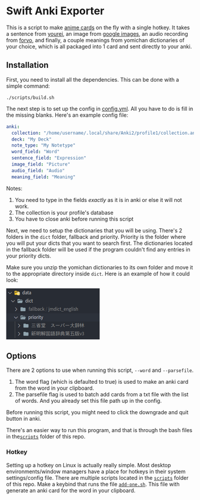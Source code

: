 # Swift Anki Exporter

This is a script to make [anime cards]("https://www.animecards.site") on the fly with a single hotkey. It takes a sentence from [yourei](https://www.yourei.jp), an image from [google images](https://www.google.com/imghp?hl=ja), an audio recording from [forvo](https://www.forvo.com), and finally, a couple meanings from yomichan dictionaries of your choice, which is all packaged into 1 card and sent directly to your anki.

## Installation

First, you need to install all the dependencies. This can be done with a simple command:

```
./scripts/build.sh
```

The next step is to set up the config in [config.yml](config.yml). All you have to do is fill in the missing blanks.
Here's an example config file:

```yml
anki:
  collection: "/home/username/.local/share/Anki2/profile1/collection.anki2"
  deck: "My Deck"
  note_type: "My Notetype"
  word_field: "Word"
  sentence_field: "Expression"
  image_field: "Picture"
  audio_field: "Audio"
  meaning_field: "Meaning"
```

Notes:

1. You need to type in the fields _exactly_ as it is in anki or else it will not work.
2. The collection is your profile's database
3. You have to close anki before running this script

Next, we need to setup the dictionaries that you will be using. There's 2 folders in the `dict` folder, fallback and priority. Priority is the folder where you will put your dicts that you want to search first. The dictionaries located in the fallback folder will be used if the program couldn't find any entries in your priority dicts.

Make sure you unzip the yomichan dictionaries to its own folder and move it to the appropriate directory inside `dict`. Here is an example of how it could look:

![](screenshots/dicts.png)

## Options

There are 2 options to use when running this script, `--word` and `--parsefile`.

1. The word flag (which is defaulted to true) is used to make an anki card from the word in your clipboard.
2. The parsefile flag is used to batch add cards from a txt file with the list of words. And you already set this file path up in the config.

Before running this script, you might need to click the downgrade and quit button in anki.

There's an easier way to run this program, and that is through the bash files in the[`scripts`](scripts) folder of this repo.

### Hotkey

Setting up a hotkey on Linux is actually really simple. Most desktop environments/window managers have a place for hotkeys in their system settings/config file. There are multiple scripts located in the [`scripts`](scripts) folder of this repo. Make a keybind that runs the file [`add-one.sh`](scripts/add-one.sh). This file with generate an anki card for the word in your clipboard.
